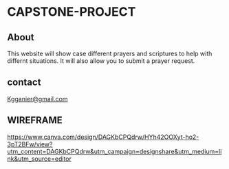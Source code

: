 # CAPSTONE-PROJECT
## About 
This website will show case different prayers and scriptures to help with differnt situations. It will also allow you to submit a prayer request.
## contact 
Kgganier@gmail.com
## WIREFRAME
https://www.canva.com/design/DAGKbCPQdrw/HYh42OOXyt-ho2-3pT2BFw/view?utm_content=DAGKbCPQdrw&utm_campaign=designshare&utm_medium=link&utm_source=editor
